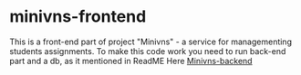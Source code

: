 # minivns-frontend
This is a front-end part of project "Minivns" - a service for managementing students assignments. 
To make this code work you need to run back-end part and a db, as it mentioned in ReadME Here [Minivns-backend](https://github.com/redminter/minivns)

